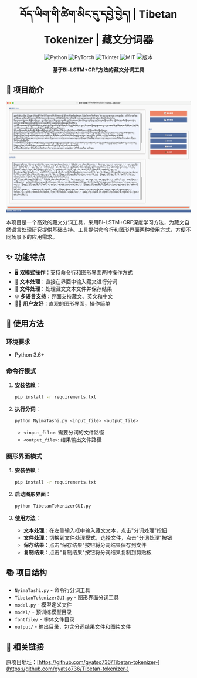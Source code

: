 <h1 align="center">
  <br>
  བོད་ཡིག་གི་ཚིག་མིང་དུ་དབྱེ་བྱེད། | Tibetan Tokenizer | 藏文分词器
  <br>
</h1>
<p align="center">
  <img src="https://img.shields.io/badge/语言-Python-blue.svg" alt="Python">
  <img src="https://img.shields.io/badge/框架-PyTorch-red.svg" alt="PyTorch">
  <img src="https://img.shields.io/badge/界面-Tkinter-green.svg" alt="Tkinter">
  <img src="https://img.shields.io/badge/许可证-MIT-yellow.svg" alt="MIT">
  <img src="https://img.shields.io/badge/版本-1.0.0-brightgreen.svg" alt="版本">
</p>
<p align="center">
  <b>基于Bi-LSTM+CRF方法的藏文分词工具</b>
</p>

## 📝 项目简介
<p>
<img src="./output/image.png" alt="首页">
</p>
本项目是一个高效的藏文分词工具，采用Bi-LSTM+CRF深度学习方法，为藏文自然语言处理研究提供基础支持。工具提供命令行和图形界面两种使用方式，方便不同场景下的应用需求。

## ✨ 功能特点

- 🖥️ **双模式操作**：支持命令行和图形界面两种操作方式
- 📝 **文本处理**：直接在界面中输入藏文进行分词
- 📂 **文件处理**：处理藏文文本文件并保存结果
- 🌐 **多语言支持**：界面支持藏文、英文和中文
- 👨‍💻 **用户友好**：直观的图形界面，操作简单

## 🚀 使用方法

### 环境要求

- Python 3.6+

### 命令行模式

1. **安装依赖**：
   ```bash
   pip install -r requirements.txt
   ```

2. **执行分词**：
   ```bash
   python NyimaTashi.py <input_file> <output_file>
   ```
   - `<input_file>`: 需要分词的文件路径
   - `<output_file>`: 结果输出文件路径

### 图形界面模式

1. **安装依赖**：
   ```bash
   pip install -r requirements.txt
   ```

2. **启动图形界面**：
   ```bash
   python TibetanTokenizerGUI.py
   ```

3. **使用方法**：
   - **文本处理**：在左侧输入框中输入藏文文本，点击"分词处理"按钮
   - **文件处理**：切换到文件处理模式，选择文件，点击"分词处理"按钮
   - **保存结果**：点击"保存结果"按钮将分词结果保存到文件
   - **复制结果**：点击"复制结果"按钮将分词结果复制到剪贴板

## 📚 项目结构

- `NyimaTashi.py` - 命令行分词工具
- `TibetanTokenizerGUI.py` - 图形界面分词工具
- `model.py` - 模型定义文件
- `model/` - 预训练模型目录
- `fontfile/` - 字体文件目录
- `output/` - 输出目录，包含分词结果文件和图片文件

## 🔗 相关链接

原项目地址：[https://github.com/gyatso736/Tibetan-tokenizer-](https://github.com/gyatso736/Tibetan-tokenizer-)

